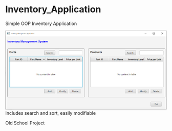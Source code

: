 # Inventory_Application

Simple OOP Inventory Application

![alt text](https://github.com/iAmCodiSmith/Inventory_Application/blob/main/Inventory_Application/src/invReadMe.png)
Includes search and sort,
easily modifiable

Old School Project
